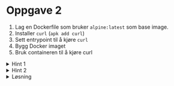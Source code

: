 # Oppgave 2

1. Lag en Dockerfile som bruker `alpine:latest` som base image.
1. Installer `curl` (`apk add curl`)
1. Sett entrypoint til å kjøre `curl`
1. Bygg Docker imaget
1. Bruk containeren til å kjøre curl

<details>
<summary>Hint 1</summary>

```
❯ docker build -t curler .
```
</details>

<details>
<summary>Hint 2</summary>

```
❯ docker run curler <url>
```
</details>

<details>
<summary>Løsning</summary>

```
FROM alpine:latest
RUN apk add curl
ENTRYPOINT ["curl"]
```
</details>